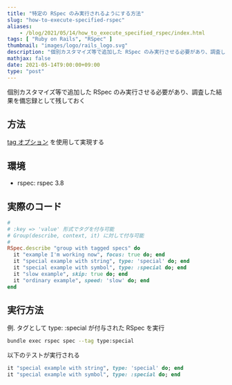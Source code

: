 ```yaml
---
title: "特定の RSpec のみ実行されるようにする方法"
slug: "how-to-execute-specified-rspec"
aliases:
    - /blog/2021/05/14/how_to_execute_specified_rspec/index.html
tags: [ "Ruby on Rails", "RSpec" ]
thumbnail: "images/logo/rails_logo.svg"
description: "個別カスタマイズ等で追加した RSpec のみ実行させる必要があり、調査した結果を備忘録として残しておく"
mathjax: false
date: 2021-05-14T9:00:00+09:00
type: "post"
---
```


個別カスタマイズ等で追加した RSpec のみ実行させる必要があり、調査した結果を備忘録として残しておく

## 方法

[tag オプション](https://relishapp.com/rspec/rspec-core/v/3-8/docs/command-line/tag-option) を使用して実現する

## 環境

* rspec: rspec 3.8

## 実際のコード

```rb
#
# :key => 'value' 形式でタグを付与可能
# Group(describe, context, it) に対して付与可能
#
RSpec.describe "group with tagged specs" do
  it "example I'm working now", focus: true do; end
  it "special example with string", type: 'special' do; end
  it "special example with symbol", type: :special do; end
  it "slow example", skip: true do; end
  it "ordinary example", speed: 'slow' do; end
end
```

## 実行方法

例. タグとして type: :special が付与された RSpec を実行

```sh
bundle exec rspec spec --tag type:special
```

以下のテストが実行される

```rb
it "special example with string", type: 'special' do; end
it "special example with symbol", type: :special do; end
```
